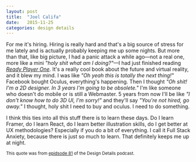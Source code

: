 ```yaml
---
layout: post
title:  "Joel Califa"
date:   2015-11-25
categories: design details
---
```


For me it's hiring. Hiring is really hard and that's a big source of stress for me lately and is actually probably keeping me up some nights. But more than that, like big picture, I had a panic attack a while ago—not a real one, more like a mini _"holy shit what am I doing?"_—I had just finished reading _[Ready Player One](http://www.amazon.com/Ready-Player-One-Ernest-Cline/dp/030788743X)_. It's a really cool book about the future and virtual reality, and it blew my mind. I was like _"Oh yeah this is totally the next thing!"_ Facebook bought Oculus, everything's happening. Then I thought _"Oh shit! I'm a 2D designer. In 3 years I'm going to be obsolete."_ I'm like someone who doesn't do mobile or is still a Webmaster. 5 years from now I'll be like _"I don't know how to do 3D UI, I'm sorry!"_ and they'll say _"You're not hired, go away."_ I thought, holy shit I need to buy and oculus. I need to do something.

I think this ties into all this stuff there is to learn these days. Do I learn Framer, do I learn React, do I learn better illustration skills, do I get better at UX methodologies? Especially if you do a bit of everything. I call it Full Stack Anxiety, because there is just so much to learn. That definitely keeps me up at night.

<small>This quote was from [epidsode 81](http://spec.fm/podcasts/design-details/21184) of the Design Details podcast.</small>
